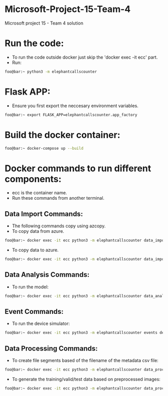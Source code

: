 # Microsoft-Project-15-Team-4
Microsoft project 15 - Team 4 solution

# Run the code:
- To run the code outside docker just skip the 'docker exec -it ecc' part.
- Run:
```bash
foo@bar:~ python3 -m elephantcallscounter
```

# Flask APP:
- Ensure you first export the neccesary environment variables.
```bash
foo@bar:~ export FLASK_APP=elephantcallscounter.app_factory
```

# Build the docker container:
```bash
foo@bar:~ docker-compose up --build
```

# Docker commands to run different components:
- ecc is the container name. 
- Run these commands from another terminal.
  
## Data Import Commands:
- The following commands copy using azcopy.
- To copy data from azure. 
```bash
foo@bar:~ docker exec -it ecc python3 -m elephantcallscounter data_import copy_data_from_azure {source_file} {target_loc}
```
- To copy data to azure.
```bash
foo@bar:~ docker exec -it ecc python3 -m elephantcallscounter data_import copy_data_to_azure {source_file} {target_loc}
```

## Data Analysis Commands:
- To run the model:
```bash
foo@bar:~ docker exec -it ecc python3 -m elephantcallscounter data_analysis train_cnn data/spectrogram_bb {model_name}
```

## Event Commands:
- To run the device simulator:
```bash
foo@bar:~ docker exec -it ecc python3 -m elephantcallscounter events device_simulator elephant-sound-data realtimequeue realtimeblobs
```

## Data Processing Commands:
- To create file segments based of the filename of the metadata csv file:
```bash
foo@bar:~ docker exec -it ecc python3 -m elephantcallscounter data_processing generate_file_segments data/metadata/nn_ele_hb_00-24hr_TrainingSet_v2.txt
```
- To generate the training/valid/test data based on preprocessed images:
```bash
foo@bar:~ docker exec -it ecc python3 -m elephantcallscounter data_processing generate_training_data data/spectrogram_bb
```
